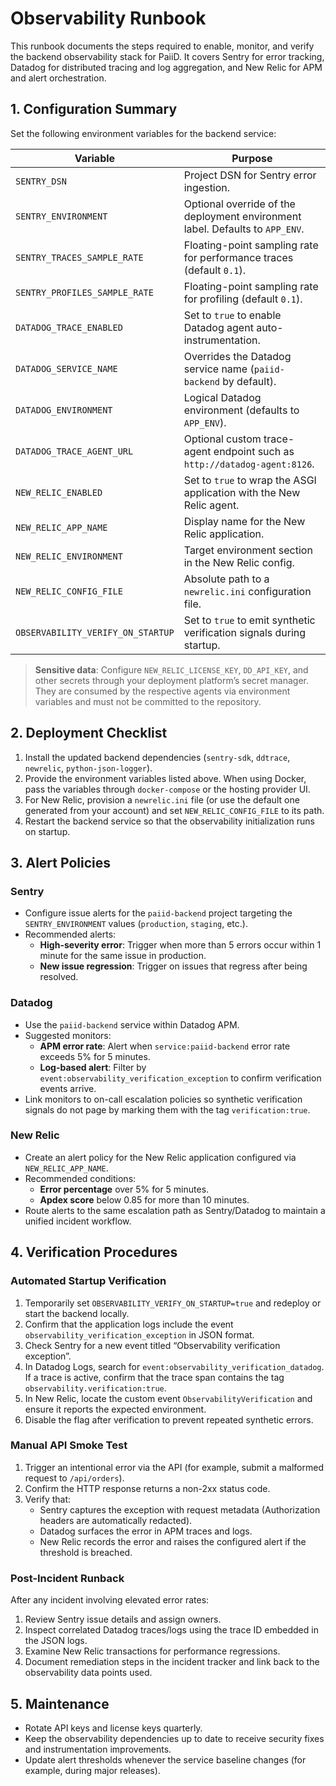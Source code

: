 # Observability Runbook

This runbook documents the steps required to enable, monitor, and verify the
backend observability stack for PaiiD. It covers Sentry for error tracking,
Datadog for distributed tracing and log aggregation, and New Relic for APM and
alert orchestration.

## 1. Configuration Summary

Set the following environment variables for the backend service:

| Variable | Purpose |
| --- | --- |
| `SENTRY_DSN` | Project DSN for Sentry error ingestion. |
| `SENTRY_ENVIRONMENT` | Optional override of the deployment environment label. Defaults to `APP_ENV`. |
| `SENTRY_TRACES_SAMPLE_RATE` | Floating-point sampling rate for performance traces (default `0.1`). |
| `SENTRY_PROFILES_SAMPLE_RATE` | Floating-point sampling rate for profiling (default `0.1`). |
| `DATADOG_TRACE_ENABLED` | Set to `true` to enable Datadog agent auto-instrumentation. |
| `DATADOG_SERVICE_NAME` | Overrides the Datadog service name (`paiid-backend` by default). |
| `DATADOG_ENVIRONMENT` | Logical Datadog environment (defaults to `APP_ENV`). |
| `DATADOG_TRACE_AGENT_URL` | Optional custom trace-agent endpoint such as `http://datadog-agent:8126`. |
| `NEW_RELIC_ENABLED` | Set to `true` to wrap the ASGI application with the New Relic agent. |
| `NEW_RELIC_APP_NAME` | Display name for the New Relic application. |
| `NEW_RELIC_ENVIRONMENT` | Target environment section in the New Relic config. |
| `NEW_RELIC_CONFIG_FILE` | Absolute path to a `newrelic.ini` configuration file. |
| `OBSERVABILITY_VERIFY_ON_STARTUP` | Set to `true` to emit synthetic verification signals during startup. |

> **Sensitive data**: Configure `NEW_RELIC_LICENSE_KEY`, `DD_API_KEY`, and other
> secrets through your deployment platform’s secret manager. They are consumed
> by the respective agents via environment variables and must not be committed
> to the repository.

## 2. Deployment Checklist

1. Install the updated backend dependencies (`sentry-sdk`, `ddtrace`,
   `newrelic`, `python-json-logger`).
2. Provide the environment variables listed above. When using Docker, pass the
   variables through `docker-compose` or the hosting provider UI.
3. For New Relic, provision a `newrelic.ini` file (or use the default one
   generated from your account) and set `NEW_RELIC_CONFIG_FILE` to its path.
4. Restart the backend service so that the observability initialization runs on
   startup.

## 3. Alert Policies

### Sentry

* Configure issue alerts for the `paiid-backend` project targeting the
  `SENTRY_ENVIRONMENT` values (`production`, `staging`, etc.).
* Recommended alerts:
  * **High-severity error**: Trigger when more than 5 errors occur within 1
    minute for the same issue in production.
  * **New issue regression**: Trigger on issues that regress after being
    resolved.

### Datadog

* Use the `paiid-backend` service within Datadog APM.
* Suggested monitors:
  * **APM error rate**: Alert when `service:paiid-backend` error rate exceeds
    5% for 5 minutes.
  * **Log-based alert**: Filter by `event:observability_verification_exception`
    to confirm verification events arrive.
* Link monitors to on-call escalation policies so synthetic verification
  signals do not page by marking them with the tag `verification:true`.

### New Relic

* Create an alert policy for the New Relic application configured via
  `NEW_RELIC_APP_NAME`.
* Recommended conditions:
  * **Error percentage** over 5% for 5 minutes.
  * **Apdex score** below 0.85 for more than 10 minutes.
* Route alerts to the same escalation path as Sentry/Datadog to maintain a
  unified incident workflow.

## 4. Verification Procedures

### Automated Startup Verification

1. Temporarily set `OBSERVABILITY_VERIFY_ON_STARTUP=true` and redeploy or start
   the backend locally.
2. Confirm that the application logs include the event
   `observability_verification_exception` in JSON format.
3. Check Sentry for a new event titled “Observability verification exception”.
4. In Datadog Logs, search for `event:observability_verification_datadog`. If a
   trace is active, confirm that the trace span contains the tag
   `observability.verification:true`.
5. In New Relic, locate the custom event `ObservabilityVerification` and ensure
   it reports the expected environment.
6. Disable the flag after verification to prevent repeated synthetic errors.

### Manual API Smoke Test

1. Trigger an intentional error via the API (for example, submit a malformed
   request to `/api/orders`).
2. Confirm the HTTP response returns a non-2xx status code.
3. Verify that:
   * Sentry captures the exception with request metadata (Authorization headers
     are automatically redacted).
   * Datadog surfaces the error in APM traces and logs.
   * New Relic records the error and raises the configured alert if the
     threshold is breached.

### Post-Incident Runback

After any incident involving elevated error rates:

1. Review Sentry issue details and assign owners.
2. Inspect correlated Datadog traces/logs using the trace ID embedded in the
   JSON logs.
3. Examine New Relic transactions for performance regressions.
4. Document remediation steps in the incident tracker and link back to the
   observability data points used.

## 5. Maintenance

* Rotate API keys and license keys quarterly.
* Keep the observability dependencies up to date to receive security fixes and
  instrumentation improvements.
* Update alert thresholds whenever the service baseline changes (for example,
  during major releases).

